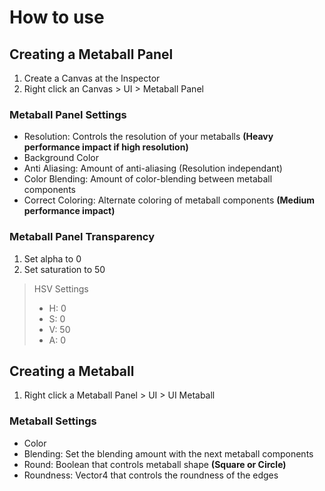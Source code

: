 # How to use

## Creating a Metaball Panel

1. Create a Canvas at the Inspector
2. Right click an Canvas > UI > Metaball Panel

### Metaball Panel Settings

* Resolution: Controls the resolution of your metaballs **(Heavy performance impact if high resolution)**
* Background Color
* Anti Aliasing: Amount of anti-aliasing (Resolution independant)
* Color Blending: Amount of color-blending between metaball components
* Correct Coloring: Alternate coloring of metaball components **(Medium performance impact)**

### Metaball Panel Transparency

1. Set alpha to 0
2. Set saturation to 50
> HSV Settings
> * H: 0
> * S: 0
> * V: 50
> * A: 0

## Creating a Metaball

1. Right click a Metaball Panel > UI > UI Metaball

### Metaball Settings

* Color
* Blending: Set the blending amount with the next metaball components
* Round: Boolean that controls metaball shape **(Square or Circle)**
* Roundness: Vector4 that controls the roundness of the edges